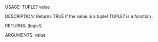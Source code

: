 USAGE:
     TUPLE? value 

DESCRIPTION:
     Returns TRUE if the value is a tuple!
     TUPLE? is a function .

RETURNS: [logic!]

ARGUMENTS:
    value
